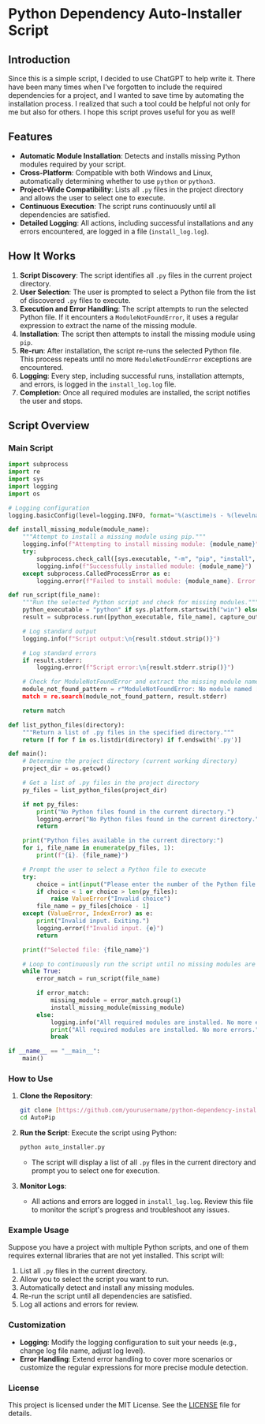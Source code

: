 
# Python Dependency Auto-Installer Script

## Introduction

Since this is a simple script, I decided to use ChatGPT to help write it. There have been many times when I've forgotten to include the required dependencies for a project, and I wanted to save time by automating the installation process. I realized that such a tool could be helpful not only for me but also for others. I hope this script proves useful for you as well!

## Features

- **Automatic Module Installation**: Detects and installs missing Python modules required by your script.
- **Cross-Platform**: Compatible with both Windows and Linux, automatically determining whether to use `python` or `python3`.
- **Project-Wide Compatibility**: Lists all `.py` files in the project directory and allows the user to select one to execute.
- **Continuous Execution**: The script runs continuously until all dependencies are satisfied.
- **Detailed Logging**: All actions, including successful installations and any errors encountered, are logged in a file (`install_log.log`).

## How It Works

1. **Script Discovery**: The script identifies all `.py` files in the current project directory.
2. **User Selection**: The user is prompted to select a Python file from the list of discovered `.py` files to execute.
3. **Execution and Error Handling**: The script attempts to run the selected Python file. If it encounters a `ModuleNotFoundError`, it uses a regular expression to extract the name of the missing module.
4. **Installation**: The script then attempts to install the missing module using `pip`.
5. **Re-run**: After installation, the script re-runs the selected Python file. This process repeats until no more `ModuleNotFoundError` exceptions are encountered.
6. **Logging**: Every step, including successful runs, installation attempts, and errors, is logged in the `install_log.log` file.
7. **Completion**: Once all required modules are installed, the script notifies the user and stops.

## Script Overview

### Main Script

```python
import subprocess
import re
import sys
import logging
import os

# Logging configuration
logging.basicConfig(level=logging.INFO, format='%(asctime)s - %(levelname)s - %(message)s', filename='install_log.log', filemode='a')

def install_missing_module(module_name):
    """Attempt to install a missing module using pip."""
    logging.info(f"Attempting to install missing module: {module_name}")
    try:
        subprocess.check_call([sys.executable, "-m", "pip", "install", module_name])
        logging.info(f"Successfully installed module: {module_name}")
    except subprocess.CalledProcessError as e:
        logging.error(f"Failed to install module: {module_name}. Error: {e}")

def run_script(file_name):
    """Run the selected Python script and check for missing modules."""
    python_executable = "python" if sys.platform.startswith("win") else "python3"
    result = subprocess.run([python_executable, file_name], capture_output=True, text=True)

    # Log standard output
    logging.info(f"Script output:\n{result.stdout.strip()}")

    # Log standard errors
    if result.stderr:
        logging.error(f"Script error:\n{result.stderr.strip()}")

    # Check for ModuleNotFoundError and extract the missing module name
    module_not_found_pattern = r"ModuleNotFoundError: No module named ['"](\w+)['"]"
    match = re.search(module_not_found_pattern, result.stderr)

    return match

def list_python_files(directory):
    """Return a list of .py files in the specified directory."""
    return [f for f in os.listdir(directory) if f.endswith('.py')]

def main():
    # Determine the project directory (current working directory)
    project_dir = os.getcwd()

    # Get a list of .py files in the project directory
    py_files = list_python_files(project_dir)

    if not py_files:
        print("No Python files found in the current directory.")
        logging.error("No Python files found in the current directory.")
        return

    print("Python files available in the current directory:")
    for i, file_name in enumerate(py_files, 1):
        print(f"{i}. {file_name}")

    # Prompt the user to select a Python file to execute
    try:
        choice = int(input("Please enter the number of the Python file you want to execute: "))
        if choice < 1 or choice > len(py_files):
            raise ValueError("Invalid choice")
        file_name = py_files[choice - 1]
    except (ValueError, IndexError) as e:
        print("Invalid input. Exiting.")
        logging.error(f"Invalid input. {e}")
        return

    print(f"Selected file: {file_name}")

    # Loop to continuously run the script until no missing modules are found
    while True:
        error_match = run_script(file_name)

        if error_match:
            missing_module = error_match.group(1)
            install_missing_module(missing_module)
        else:
            logging.info("All required modules are installed. No more errors.")
            print("All required modules are installed. No more errors.")
            break

if __name__ == "__main__":
    main()
```

### How to Use

1. **Clone the Repository**:
   ```bash
   git clone [https://github.com/yourusername/python-dependency-installer.git](https://github.com/D34DBOY/AutoPip.git)
   cd AutoPip
   ```

2. **Run the Script**:
   Execute the script using Python:
   ```bash
   python auto_installer.py
   ```
   - The script will display a list of all `.py` files in the current directory and prompt you to select one for execution.
   
3. **Monitor Logs**:
   - All actions and errors are logged in `install_log.log`. Review this file to monitor the script's progress and troubleshoot any issues.

### Example Usage

Suppose you have a project with multiple Python scripts, and one of them requires external libraries that are not yet installed. This script will:

1. List all `.py` files in the current directory.
2. Allow you to select the script you want to run.
3. Automatically detect and install any missing modules.
4. Re-run the script until all dependencies are satisfied.
5. Log all actions and errors for review.

### Customization

- **Logging**: Modify the logging configuration to suit your needs (e.g., change log file name, adjust log level).
- **Error Handling**: Extend error handling to cover more scenarios or customize the regular expressions for more precise module detection.

### License

This project is licensed under the MIT License. See the [LICENSE](LICENSE) file for details.
